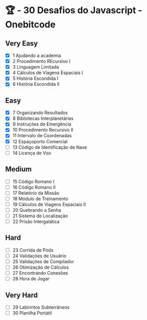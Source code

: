 # 🏆 - 30 Desafios do Javascript - Onebitcode

## Very Easy
 - [X] 1 Ajudando a academia
 - [X] 2 Procedimento REcursivo I
 - [X] 3 Linguagem Limitada
 - [X] 4 Cálculos de Viagens Espaciais I
 - [X] 5 História Escondida I
 - [X] 6 História Escondida II

## Easy
 - [X] 7 Organizando Resultados
 - [X] 8 Bibliotecas Interplanetárias
 - [x] 9 Instruções de Emergência
 - [X] 10 Procedimento Recursivo II
 - [X] 11 Intervalo de Coordenadas
 - [X] 12 Espaçoporto Comercial
 - [ ] 13 Código de Identificação de Nave
 - [ ] 14 Licença de Voo

## Medium
 - [ ] 15 Código Romano I
 - [ ] 16 Código Romano II
 - [ ] 17 Relatório da Missão
 - [ ] 18 Módulo de Treinamento
 - [ ] 19 Cálculos de Viagens Espaciais II
 - [ ] 20 Quebrando a Senha
 - [ ] 21 Sistema de Localização
 - [ ] 22 Prisão Intergalática

## Hard

 - [ ] 23 Corrida de Pods
 - [ ] 24 Validações de Usuário
 - [ ] 25 Validações de Compilador
 - [ ] 26 Otimização de Cálculos
 - [ ] 27 Encontrando Conexões
 - [ ] 28 Hora de Jogar

## Very Hard

 - [ ] 29 Labirintos Subterrâneos
 - [ ] 30 Planilha Portátil
